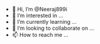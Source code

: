 - 👋 Hi, I’m @Neeraj899i
- 👀 I’m interested in ...
- 🌱 I’m currently learning ...
- 💞️ I’m looking to collaborate on ...
- 📫 How to reach me ...

<!--Gonda
Neeraj899i/Neeraj899i is a ✨ special ✨ repository because its `README.md` (this file) appears on your GitHub profile.
You can click the Preview link to take a look at your changes.
--->
<green background 
        Animate.   > 
       <neeraj>
